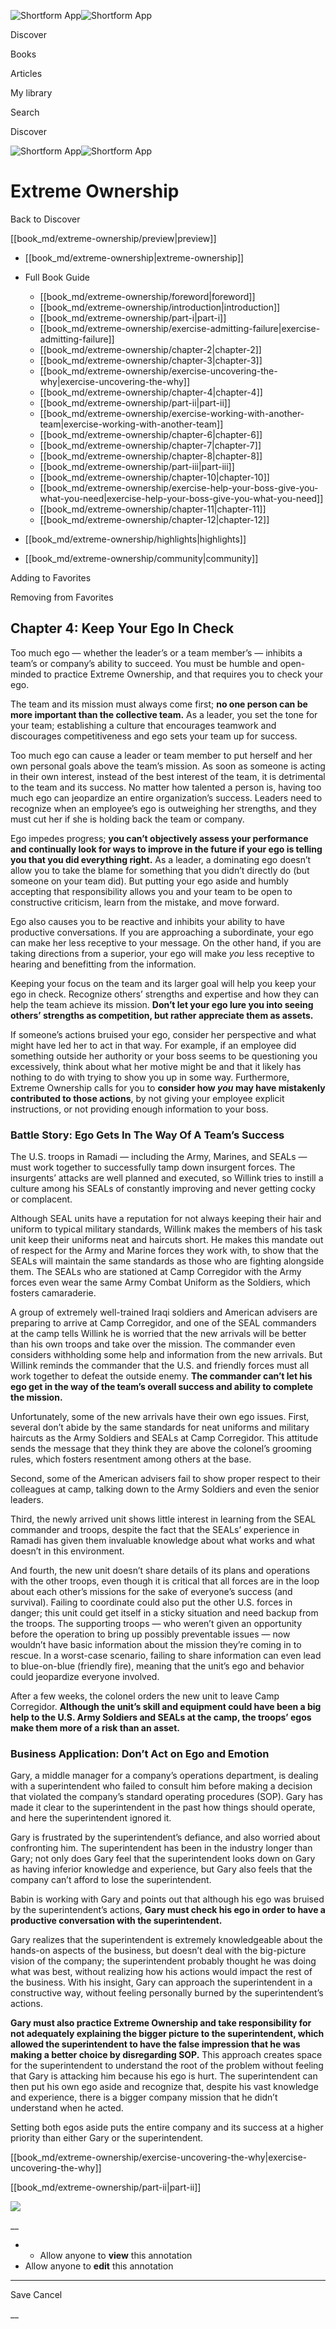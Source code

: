 ![Shortform App](/img/logo.36a2399e.svg)![Shortform App](/img/logo-dark.70c1b072.svg)

Discover

Books

Articles

My library

Search

Discover

![Shortform App](/img/logo.36a2399e.svg)![Shortform App](/img/logo-dark.70c1b072.svg)

# Extreme Ownership

Back to Discover

[[book_md/extreme-ownership/preview|preview]]

  * [[book_md/extreme-ownership|extreme-ownership]]
  * Full Book Guide

    * [[book_md/extreme-ownership/foreword|foreword]]
    * [[book_md/extreme-ownership/introduction|introduction]]
    * [[book_md/extreme-ownership/part-i|part-i]]
    * [[book_md/extreme-ownership/exercise-admitting-failure|exercise-admitting-failure]]
    * [[book_md/extreme-ownership/chapter-2|chapter-2]]
    * [[book_md/extreme-ownership/chapter-3|chapter-3]]
    * [[book_md/extreme-ownership/exercise-uncovering-the-why|exercise-uncovering-the-why]]
    * [[book_md/extreme-ownership/chapter-4|chapter-4]]
    * [[book_md/extreme-ownership/part-ii|part-ii]]
    * [[book_md/extreme-ownership/exercise-working-with-another-team|exercise-working-with-another-team]]
    * [[book_md/extreme-ownership/chapter-6|chapter-6]]
    * [[book_md/extreme-ownership/chapter-7|chapter-7]]
    * [[book_md/extreme-ownership/chapter-8|chapter-8]]
    * [[book_md/extreme-ownership/part-iii|part-iii]]
    * [[book_md/extreme-ownership/chapter-10|chapter-10]]
    * [[book_md/extreme-ownership/exercise-help-your-boss-give-you-what-you-need|exercise-help-your-boss-give-you-what-you-need]]
    * [[book_md/extreme-ownership/chapter-11|chapter-11]]
    * [[book_md/extreme-ownership/chapter-12|chapter-12]]
  * [[book_md/extreme-ownership/highlights|highlights]]
  * [[book_md/extreme-ownership/community|community]]



Adding to Favorites 

Removing from Favorites 

## Chapter 4: Keep Your Ego In Check

Too much ego — whether the leader’s or a team member’s — inhibits a team’s or company’s ability to succeed. You must be humble and open-minded to practice Extreme Ownership, and that requires you to check your ego.

The team and its mission must always come first; **no one person can be more important than the collective team.** As a leader, you set the tone for your team; establishing a culture that encourages teamwork and discourages competitiveness and ego sets your team up for success.

Too much ego can cause a leader or team member to put herself and her own personal goals above the team’s mission. As soon as someone is acting in their own interest, instead of the best interest of the team, it is detrimental to the team and its success. No matter how talented a person is, having too much ego can jeopardize an entire organization’s success. Leaders need to recognize when an employee’s ego is outweighing her strengths, and they must cut her if she is holding back the team or company.

Ego impedes progress; **you can’t objectively assess your performance and continually look for ways to improve in the future if your ego is telling you that you did everything right.** As a leader, a dominating ego doesn’t allow you to take the blame for something that you didn’t directly do (but someone on your team did). But putting your ego aside and humbly accepting that responsibility allows you and your team to be open to constructive criticism, learn from the mistake, and move forward.

Ego also causes you to be reactive and inhibits your ability to have productive conversations. If you are approaching a subordinate, your ego can make her less receptive to your message. On the other hand, if you are taking directions from a superior, your ego will make _you_ less receptive to hearing and benefitting from the information.

Keeping your focus on the team and its larger goal will help you keep your ego in check. Recognize others’ strengths and expertise and how they can help the team achieve its mission. **Don’t let your ego lure you into seeing others’ strengths as competition, but rather appreciate them as assets.**

If someone’s actions bruised your ego, consider her perspective and what might have led her to act in that way. For example, if an employee did something outside her authority or your boss seems to be questioning you excessively, think about what her motive might be and that it likely has nothing to do with trying to show you up in some way. Furthermore, Extreme Ownership calls for you to **consider how _you_ may have mistakenly contributed to those actions**, by not giving your employee explicit instructions, or not providing enough information to your boss.

### Battle Story: Ego Gets In The Way Of A Team’s Success

The U.S. troops in Ramadi — including the Army, Marines, and SEALs — must work together to successfully tamp down insurgent forces. The insurgents’ attacks are well planned and executed, so Willink tries to instill a culture among his SEALs of constantly improving and never getting cocky or complacent.

Although SEAL units have a reputation for not always keeping their hair and uniform to typical military standards, Willink makes the members of his task unit keep their uniforms neat and haircuts short. He makes this mandate out of respect for the Army and Marine forces they work with, to show that the SEALs will maintain the same standards as those who are fighting alongside them. The SEALs who are stationed at Camp Corregidor with the Army forces even wear the same Army Combat Uniform as the Soldiers, which fosters camaraderie.

A group of extremely well-trained Iraqi soldiers and American advisers are preparing to arrive at Camp Corregidor, and one of the SEAL commanders at the camp tells Willink he is worried that the new arrivals will be better than his own troops and take over the mission. The commander even considers withholding some help and information from the new arrivals. But Willink reminds the commander that the U.S. and friendly forces must all work together to defeat the outside enemy. **The commander can’t let his ego get in the way of the team’s overall success and ability to complete the mission.**

Unfortunately, some of the new arrivals have their own ego issues. First, several don’t abide by the same standards for neat uniforms and military haircuts as the Army Soldiers and SEALs at Camp Corregidor. This attitude sends the message that they think they are above the colonel’s grooming rules, which fosters resentment among others at the base.

Second, some of the American advisers fail to show proper respect to their colleagues at camp, talking down to the Army Soldiers and even the senior leaders.

Third, the newly arrived unit shows little interest in learning from the SEAL commander and troops, despite the fact that the SEALs’ experience in Ramadi has given them invaluable knowledge about what works and what doesn’t in this environment.

And fourth, the new unit doesn’t share details of its plans and operations with the other troops, even though it is critical that all forces are in the loop about each other’s missions for the sake of everyone’s success (and survival). Failing to coordinate could also put the other U.S. forces in danger; this unit could get itself in a sticky situation and need backup from the troops. The supporting troops — who weren’t given an opportunity before the operation to bring up possibly preventable issues — now wouldn’t have basic information about the mission they’re coming in to rescue. In a worst-case scenario, failing to share information can even lead to blue-on-blue (friendly fire), meaning that the unit’s ego and behavior could jeopardize everyone involved.

After a few weeks, the colonel orders the new unit to leave Camp Corregidor. **Although the unit’s skill and equipment could have been a big help to the U.S. Army Soldiers and SEALs at the camp, the troops’ egos make them more of a risk than an asset.**

### Business Application: Don’t Act on Ego and Emotion

Gary, a middle manager for a company’s operations department, is dealing with a superintendent who failed to consult him before making a decision that violated the company’s standard operating procedures (SOP). Gary has made it clear to the superintendent in the past how things should operate, and here the superintendent ignored it.

Gary is frustrated by the superintendent’s defiance, and also worried about confronting him. The superintendent has been in the industry longer than Gary; not only does Gary feel that the superintendent looks down on Gary as having inferior knowledge and experience, but Gary also feels that the company can’t afford to lose the superintendent.

Babin is working with Gary and points out that although his ego was bruised by the superintendent’s actions, **Gary must check his ego in order to have a productive conversation with the superintendent.**

Gary realizes that the superintendent is extremely knowledgeable about the hands-on aspects of the business, but doesn’t deal with the big-picture vision of the company; the superintendent probably thought he was doing what was best, without realizing how his actions would impact the rest of the business. With his insight, Gary can approach the superintendent in a constructive way, without feeling personally burned by the superintendent’s actions.

**Gary must also practice Extreme Ownership and take responsibility for not adequately explaining the bigger picture to the superintendent, which allowed the superintendent to have the false impression that he was making a better choice by disregarding SOP.** This approach creates space for the superintendent to understand the root of the problem without feeling that Gary is attacking him because his ego is hurt. The superintendent can then put his own ego aside and recognize that, despite his vast knowledge and experience, there is a bigger company mission that he didn’t understand when he acted.

Setting both egos aside puts the entire company and its success at a higher priority than either Gary or the superintendent.

[[book_md/extreme-ownership/exercise-uncovering-the-why|exercise-uncovering-the-why]]

[[book_md/extreme-ownership/part-ii|part-ii]]

![](https://bat.bing.com/action/0?ti=56018282&Ver=2&mid=09c0fa6e-1102-4c4b-8853-e4425b103033&sid=49fff5b0636c11eeb9c611038afc8668&vid=4a005010636c11ee80c703d4c4a7acd5&vids=0&msclkid=N&pi=0&lg=en-US&sw=800&sh=600&sc=24&nwd=1&tl=Shortform%20%7C%20Book&p=https%3A%2F%2Fwww.shortform.com%2Fapp%2Fbook%2Fextreme-ownership%2Fchapter-4&r=&lt=339&evt=pageLoad&sv=1&rn=767131)

__

  *   * Allow anyone to **view** this annotation
  * Allow anyone to **edit** this annotation



* * *

Save Cancel

__



